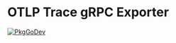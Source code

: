 # OTLP Trace gRPC Exporter

[![PkgGoDev](https://pkg.go.dev/badge/github.com/grafana/opentelemetry-go/exporters/otlp/otlptrace/otlptracegrpc)](https://pkg.go.dev/github.com/grafana/opentelemetry-go/exporters/otlp/otlptrace/otlptracegrpc)
